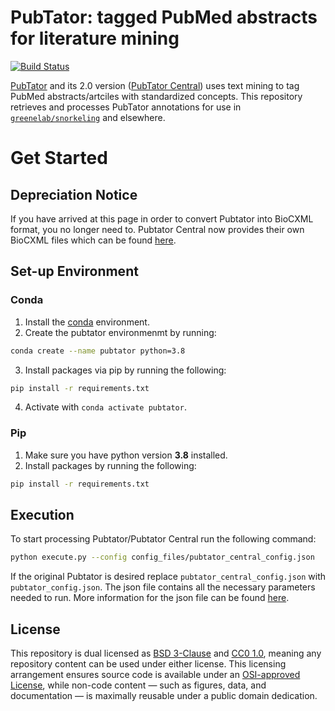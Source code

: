 # PubTator: tagged PubMed abstracts for literature mining

[![Build Status](https://travis-ci.org/greenelab/pubtator.svg?branch=master)](https://travis-ci.org/greenelab/pubtator)

[PubTator](https://www.ncbi.nlm.nih.gov/CBBresearch/Lu/Demo/PubTator/) and its 2.0 version ([PubTator Central](https://www.ncbi.nlm.nih.gov/CBBresearch/Lu/Demo/PubTatorCentral/)) uses text mining to tag PubMed abstracts/artciles with standardized concepts. This repository retrieves and processes PubTator annotations for use in [`greenelab/snorkeling`](https://github.com/greenelab/snorkeling) and elsewhere.

# Get Started

## **Depreciation Notice**

If you have arrived at this page in order to convert Pubtator into BioCXML format, you no longer need to. 
Pubtator Central now provides their own BioCXML files which can be found [here](https://ftp.ncbi.nlm.nih.gov/pub/lu/PubTatorCentral/PubTatorCentral_BioCXML/).

## Set-up Environment

### Conda

1. Install the [conda](https://conda.io) environment.
2. Create the pubtator environmenmt by running:

```sh
conda create --name pubtator python=3.8
```
3. Install packages via pip by running the following:

```sh
pip install -r requirements.txt
```

4. Activate with `conda activate pubtator`.

### Pip

1. Make sure you have python version **3.8** installed.
2. Install packages by running the following:

```sh
pip install -r requirements.txt
```


## Execution

To start processing Pubtator/Pubtator Central run the following command:

```sh
python execute.py --config config_files/pubtator_central_config.json
```

If the original Pubtator is desired replace `pubtator_central_config.json` with `pubtator_config.json`. The json file contains all the necessary parameters needed to run. More information for the json file can be found [here](config_files).

## License

This repository is dual licensed as [BSD 3-Clause](LICENSE-BSD.md) and [CC0 1.0](LICENSE-CC0.md), meaning any repository content can be used under either license. This licensing arrangement ensures source code is available under an [OSI-approved License](https://opensource.org/licenses/alphabetical), while non-code content — such as figures, data, and documentation — is maximally reusable under a public domain dedication.
